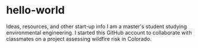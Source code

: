 # hello-world
Ideas, resources, and other start-up info
I am a master's student studying environmental engineering. I started this GitHub account to collaborate with classmates on a project assessing wildfire risk in Colorado.
